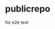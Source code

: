 # publicrepo
for e2e test


















































































































































































































































































































































































































































































































































































































































































































































































































































































































































































































































































































































































































































































































































































































































































































































































































































































































































































































































































































































































































































































































































































































































































































































































































































































































































































































































































































